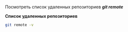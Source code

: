 Посмотреть список удаленных репозиториев ***git remote***

**Список удаленных репозиториев**
```Bash
git remote -v
```
